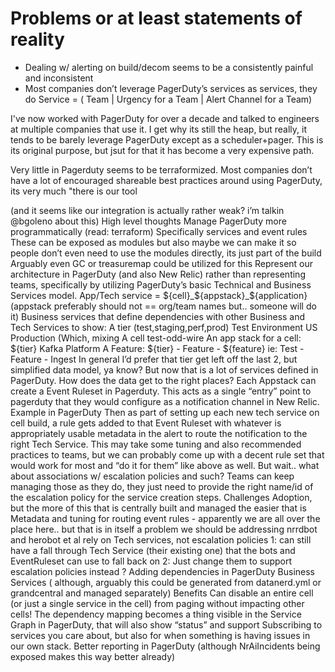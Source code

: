 
# Problems or at least statements of reality

* Dealing w/ alerting on build/decom seems to be a consistently painful and inconsistent
* Most companies don’t leverage PagerDuty’s services as services, they do Service = ( Team | Urgency for a Team | Alert Channel for a Team)


I've now worked with PagerDuty for over a decade and talked to engineers at multiple companies that use it.  I get why its still the heap, but really, it tends to be barely leverage PagerDuty except as a scheduler+pager. This is its original purpose, but jsut for that it has become a very expensive path.

Very little in Pagerduty seems to be terraformized.
Most companies don’t have a lot of encouraged shareable best practices around using PagerDuty, its very much "there is our tool

 (and it seems like our integration is actually rather weak? i’m talkin
@bgoleno
about this)
High level thoughts
Manage PagerDuty more programmatically (read: terraform)
Specifically services and event rules
These can be exposed as modules but also maybe we can make it so people don’t even need to use the modules directly, its just part of the build
Arguably even GC or treasuremap could be utilized for this
Represent our architecture in PagerDuty (and also New Relic) rather than representing teams, specifically by utilizing PagerDuty’s basic Technical and Business Services model.
App/Tech service = ${cell}_${appstack}_${application} (appstack preferably should not == org/team names but.. someone will do it)
Business services that define dependencies with other Business and Tech Services to show:
A tier (test,staging,perf,prod) Test Environment US Production (Which, mixing
A cell test-odd-wire
An app stack for a cell: ${tier} Kafka Platform
A Feature: ${tier} - Feature - ${feature} ie: Test - Feature - Ingest
In general I’d prefer that  tier get left off the last 2, but simplified data model, ya know?
But now that is a lot of services defined in PagerDuty. How does the data get to the right places?
Each Appstack can create a Event Ruleset in Pagerduty. This acts as a single “entry” point to pagerduty that they would configure as a notification channel in New Relic. Example in PagerDuty
Then as part of setting up each new tech service on cell build, a rule gets added to that Event Ruleset with whatever is appropriately usable metadata in the alert to route the notification to the right Tech Service.
This may take some tuning and also recommended practices to teams, but we can probably come up with a decent rule set that would work for most and “do it for them” like above as well.
But wait.. what about associations w/ escalation policies and such?
Teams can keep managing those as they do, they just need to provide the right name/id of the escalation policy for the service creation steps.
Challenges
Adoption, but the more of this that is centrally built and managed the easier that is
Metadata and tuning for routing event rules - apparently we are all over the place here.. but that is in itself a problem we should be addressing
nrrdbot and herobot et al rely on Tech services, not escalation policies
1: can still have a fall through Tech Service (their existing one) that the bots and EventRuleset can use to fall back on
2: Just change them to support escalation policies instead ?
Adding dependencies in PagerDuty Business Services ( although, arguably this could be generated from datanerd.yml or grandcentral and managed separately)
Benefits
Can disable an entire cell (or just a single service in the cell) from paging without impacting other cells!
The dependency mapping becomes a thing visible in the Service Graph in PagerDuty, that will also show “status” and support Subscribing to services you care about, but also for when something is having issues in our own stack.
Better reporting in PagerDuty (although NrAiIncidents being exposed makes this way better already)
